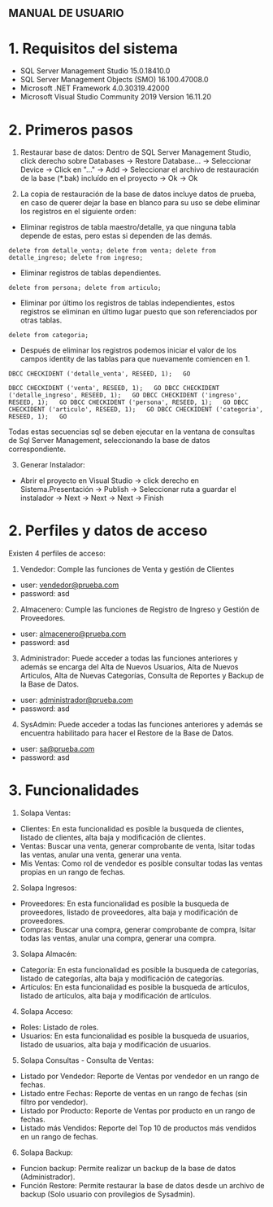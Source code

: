 ## MANUAL DE USUARIO

# 1. Requisitos del sistema
- SQL Server Management Studio 15.0.18410.0
- SQL Server Management Objects (SMO) 16.100.47008.0
- Microsoft .NET Framework 4.0.30319.42000
- Microsoft Visual Studio Community 2019 Version 16.11.20



# 2. Primeros pasos
1. Restaurar base de datos:
Dentro de SQL Server Management Studio, click derecho sobre Databases -> Restore Database... -> Seleccionar Device -> Click en "..." -> Add -> Seleccionar el archivo de restauración de la base (*.bak) incluído en el proyecto -> Ok -> Ok

2. La copia de restauración de la base de datos incluye datos de prueba, en caso de querer dejar la base en blanco para su uso se debe eliminar los registros en el siguiente orden:

- Eliminar registros de tabla maestro/detalle, ya que ninguna tabla depende de estas, pero estas si dependen de las demás.

`delete from detalle_venta;
delete from venta;
delete from detalle_ingreso;
delete from ingreso;`

- Eliminar registros de tablas dependientes.

`delete from persona;
delete from articulo;`


- Eliminar por último los registros de tablas independientes, estos registros se eliminan en último lugar puesto que son referenciados por otras tablas.

`delete from categoria;`


- Después de eliminar los registros podemos iniciar el valor de los campos identity de las tablas para que nuevamente comiencen en 1.

`DBCC CHECKIDENT ('detalle_venta', RESEED, 1);  
GO`
 
`DBCC CHECKIDENT ('venta', RESEED, 1);  
GO
DBCC CHECKIDENT ('detalle_ingreso', RESEED, 1);  
GO
DBCC CHECKIDENT ('ingreso', RESEED, 1);  
GO
DBCC CHECKIDENT ('persona', RESEED, 1);  
GO
DBCC CHECKIDENT ('articulo', RESEED, 1);  
GO
DBCC CHECKIDENT ('categoria', RESEED, 1);  
GO`


Todas estas secuencias sql se deben ejecutar en la ventana de consultas de Sql Server Management, seleccionando la base de datos correspondiente.

3. Generar Instalador: 
- Abrir el proyecto en Visual Studio -> click derecho en Sistema.Presentación -> Publish -> Seleccionar ruta a guardar el instalador -> Next -> Next -> Next -> Finish

# 2. Perfiles y datos de acceso

Existen 4 perfiles de acceso:
1. Vendedor: Comple las funciones de Venta y gestión de Clientes
- user: vendedor@prueba.com
- password: asd
2. Almacenero: Cumple las funciones de Registro de Ingreso y Gestión de Proveedores.
- user: almacenero@prueba.com
- password: asd
3. Administrador: Puede acceder a todas las funciones anteriores y además se encarga del Alta de Nuevos Usuarios, Alta de Nuevos Articulos, Alta de Nuevas Categorías, Consulta de Reportes y Backup de la Base de Datos.
- user: administrador@prueba.com
- password: asd
4. SysAdmin: Puede acceder a todas las funciones anteriores y además se encuentra habilitado para hacer el Restore de la Base de Datos.
- user: sa@prueba.com
- password: asd

# 3. Funcionalidades

1. Solapa Ventas:
- Clientes: En esta funcionalidad es posible la busqueda de clientes, listado de clientes, alta baja y modificación de clientes.
- Ventas: Buscar una venta, generar comprobante de venta, lsitar todas las ventas, anular una venta, generar una venta.
- Mis Ventas: Como rol de vendedor es posible consultar todas las ventas propias en un rango de fechas.
2. Solapa Ingresos:
- Proveedores: En esta funcionalidad es posible la busqueda de proveedores, listado de proveedores, alta baja y modificación de proveedores.
- Compras: Buscar una compra, generar comprobante de compra, lsitar todas las ventas, anular una compra, generar una compra.
3. Solapa Almacén:
- Categoría: En esta funcionalidad es posible la busqueda de categorías, listado de categorías, alta baja y modificación de categorías.
- Artículos: En esta funcionalidad es posible la busqueda de artículos, listado de artículos, alta baja y modificación de artículos.
4. Solapa Acceso:
- Roles: Listado de roles.
- Usuarios: En esta funcionalidad es posible la busqueda de usuarios, listado de usuarios, alta baja y modificación de usuarios.
5. Solapa Consultas - Consulta de Ventas:
- Listado por Vendedor: Reporte de Ventas por vendedor en un rango de fechas.
- Listado entre Fechas: Reporte de ventas en un rango de fechas (sin filtro por vendedor).
- Listado por Producto: Reporte de Ventas por producto en un rango de fechas.
- Listado más Vendidos: Reporte del Top 10 de productos más vendidos en un rango de fechas.
6. Solapa Backup:
- Funcion backup: Permite realizar un backup de la base de datos (Administrador).
- Función Restore: Permite restaurar la base de datos desde un archivo de backup (Solo usuario con provilegios de Sysadmin).
